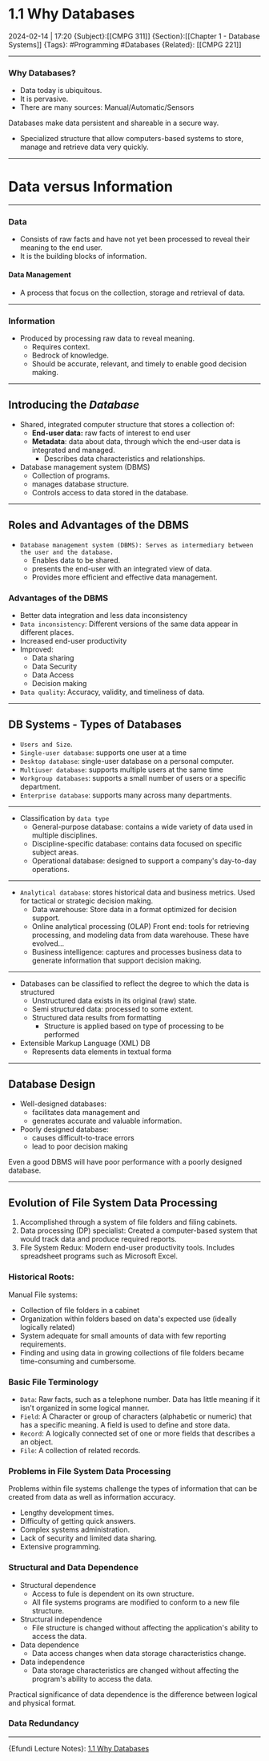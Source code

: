 # 1.1 Why Databases
2024-02-14 | 17:20
{Subject}:[[CMPG 311]]
{Section}:[[Chapter 1 - Database Systems]]
{Tags}: #Programming #Databases 
{Related}: [[CMPG 221]]

--- 
### Why Databases?
- Data today is ubiquitous.
- It is pervasive.
- There are many sources: Manual/Automatic/Sensors

Databases make data persistent and shareable in a secure way.
- Specialized structure that allow computers-based systems to store, manage and retrieve data very quickly.
---

# Data versus Information
---

### Data
- Consists of raw facts and have not yet been processed to reveal their meaning to the end user.
- It is the building blocks of information.
#### Data Management
- A process that focus on the collection, storage and retrieval of data.
---
### Information
- Produced by processing raw data to reveal meaning.
	- Requires context.
	- Bedrock of knowledge.
	- Should be accurate, relevant, and timely to enable good decision making.
---
## Introducing the *Database*
- Shared, integrated computer structure that stores a collection of:
	- **End-user data:** raw facts of interest to end user
	- **Metadata**: data about data, through which the end-user data is integrated and managed.
		- Describes data characteristics and relationships.
- Database management system (DBMS)
	- Collection of programs.
	- manages database structure.
	- Controls access to data stored in the database.
---
## Roles and Advantages of the DBMS
- `Database management system (DBMS): Serves as intermediary between the user and the database.`
	- Enables data to be shared.
	- presents the end-user with an integrated view of data.
	- Provides more efficient and effective data management.
### Advantages of the DBMS
- Better data integration and less data inconsistency
- `Data inconsistency`: Different versions of the same data appear in different places.
- Increased end-user productivity
- Improved:
	- Data sharing
	- Data Security
	- Data Access
	- Decision making
- `Data quality`: Accuracy, validity, and timeliness of data.
---
## DB Systems - Types of Databases
- `Users and Size`.
- `Single-user database`: supports one user at a time
- `Desktop database`: single-user database on a personal computer.
- `Multiuser database`: supports multiple users at the same time
- `Workgroup databases`: supports a small number of users or a specific department.
- `Enterprise database`: supports many across many departments.
---
- Classification by `data type`
	- General-purpose database: contains a wide variety of data used in multiple disciplines.
	- Discipline-specific database: contains data focused on specific subject areas.
	- Operational database: designed to support a company's day-to-day operations.
---
- `Analytical database`: stores historical data and business metrics. Used for tactical or strategic decision making.
	- Data warehouse: Store data in a format optimized for decision support.
	- Online analytical processing (OLAP) Front end: tools for retrieving processing, and modeling data from data warehouse.
	These have evolved...
	- Business intelligence: captures and processes business data to generate information that support decision making.
---
- Databases can be classified to reflect the degree to which the data is structured
	- Unstructured data exists in its original (raw) state.
	- Semi structured data: processed to some extent.
	- Structured data results from formatting
		- Structure is applied based on type of processing to be performed
- Extensible Markup Language (XML) DB
	- Represents data elements in textual forma
---
## Database Design

- Well-designed databases:
	- facilitates data management and
	- generates accurate and valuable information.
- Poorly designed database:
	- causes difficult-to-trace errors
	- lead to poor decision making

Even a good DBMS will have poor performance with a poorly designed database.

---
## Evolution of File System Data Processing

1. Accomplished through a system of file folders and filing cabinets.
2. Data processing (DP) specialist: Created a computer-based system that would track data and produce required reports.
3. File System Redux: Modern end-user productivity tools. Includes spreadsheet programs such as Microsoft Excel.
### Historical Roots:
Manual File systems:
- Collection of file folders in a cabinet
- Organization within folders based on data's expected use (ideally logically related)
- System adequate for small amounts of data with few reporting requirements.
- Finding and using data in growing collections of file folders became time-consuming and cumbersome.

### Basic File Terminology
- `Data`: Raw facts, such as a telephone number. Data has little meaning if it isn't organized in some logical manner.
- `Field`: A Character or group of characters (alphabetic or numeric) that has a specific meaning. A field is used to define and store data.
- `Record`: A logically connected set of one or more fields that describes a an object.
- `File`: A collection of related records.
### Problems in File System Data Processing
Problems within file systems challenge the types of information that can be created from data as well as information accuracy.
- Lengthy development times.
- Difficulty of getting quick answers.
- Complex systems administration.
- Lack of security and limited data sharing.
- Extensive programming.
### Structural and Data Dependence
- Structural dependence
	- Access to fule is dependent on its own structure.
	- All file systems programs are modified to conform to a new file structure.
- Structural independence
	- File structure is changed without affecting the application's ability to access the data.
- Data dependence
	- Data access changes when data storage characteristics change.
- Data independence
	- Data storage characteristics are changed without affecting the program's ability to access the data.

Practical significance of data dependence is the difference between logical and physical format.

### Data Redundancy


---
{Efundi Lecture Notes}: [1.1 Why Databases](https://onedrive.live.com/edit?action=edit&id=85716AC013AE135C!72007&resid=85716AC013AE135C!72007&ithint=file%2cpptx&ct=1707923820824&wdNewAndOpenCt=1707923820824&wdPreviousSession=bbd546bd-eb34-405c-b73f-edc48b428f91&wdOrigin=OFFICECOM-WEB.MAIN.UPLOAD&wdo=2&cid=85716ac013ae135c)